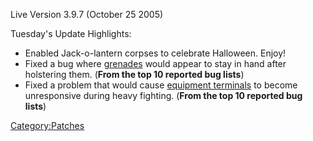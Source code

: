 Live Version 3.9.7 (October 25 2005)

Tuesday's Update Highlights:

- Enabled Jack-o-lantern corpses to celebrate Halloween. Enjoy!
- Fixed a bug where [grenades](/grenade "wikilink") would appear to
  stay in hand after holstering them. (**From the top 10 reported bug
  lists**)
- Fixed a problem that would cause [equipment
  terminals](/equipment_terminal "wikilink") to become unresponsive
  during heavy fighting. (**From the top 10 reported bug lists**)

[Category:Patches](/Category:Patches "wikilink")
